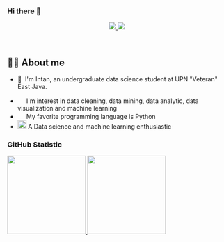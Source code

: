### Hi there 👋

<p align="center">
	<a href="https://www.linkedin.com/in/intan-adiba-47a161191/">
		<img src="https://img.shields.io/badge/LinkedIn-0077B5?style=for-the-badge&logo=linkedin&logoColor=white" />
	</a>
	<a href="mailto:intanadiba@gmail.com">
		<img src="https://img.shields.io/badge/Gmail-D14836?style=for-the-badge&logo=gmail&logoColor=white" />
	</a>
</p>

<br>

## 👩‍💻 About me
* <p>👋 &nbsp;I'm Intan, an undergraduate data science student at UPN "Veteran" East Java.</p>
* <img width="16" src="https://about.gitlab.com/images/blogimages/GitLab-Dev.png" alt="" /> I'm interest in data cleaning, data mining, data analytic, data visualization and machine learning
* <img width="16" src="https://cdn3.iconfinder.com/data/icons/logos-and-brands-adobe/512/267_Python-512.png" alt="" /> My favorite programming language is Python
* <img width="20" src="https://cdn0.iconfinder.com/data/icons/infographic-orchid-vol-1/256/Histogram-512.png" alt="" /> A Data science and machine learning enthusiastic 


### GitHub Statistic
<p align"left">
<a href="https://github.com/IntanAdibaa">
  <img height="180em" src="https://github-readme-stats-eight-theta.vercel.app/api?username=IntanAdibaa&show_icons=true&theme=algolia&include_all_commits=true&count_private=true"/>
  <img height="180em" src="https://github-readme-stats-eight-theta.vercel.app/api/top-langs/?username=IntanAdibaa&layout=compact&layout=compact&theme=algolia"/>
</a>
</p>
